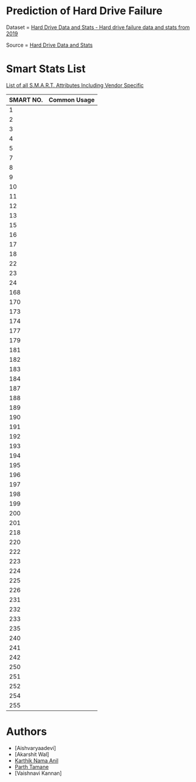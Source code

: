 # Prediction of Hard Drive Failure
Dataset = [Hard Drive Data and Stats - Hard drive failure data and stats from 2019](https://www.kaggle.com/jackywangkaggle/hard-drive-data-and-stats)

Source = [Hard Drive Data and Stats](https://www.backblaze.com/b2/hard-drive-test-data.html)

# Smart Stats List

[List of all S.M.A.R.T. Attributes Including Vendor Specific](https://www.data-medics.com/forum/list-of-all-s-m-a-r-t-attributes-including-vendor-specific-t1476.html)

|SMART NO.| Common Usage
|---|---|
|1||
|2||
|3||
|4||
|5||
|7||
|8||
|9||
|10||
|11||
|12||
|13||
|15||
|16||
|17||
|18||
|22||
|23||
|24||
|168||
|170||
|173||
|174||
|177||
|179||
|181||
|182||
|183||
|184||
|187||
|188||
|189||
|190||
|191||
|192||
|193||
|194||
|195||
|196||
|197||
|198||
|199||
|200||
|201||
|218||
|220||
|222||
|223||
|224||
|225||
|226||
|231||
|232||
|233||
|235||
|240||
|241||
|242||
|250||
|251||
|252||
|254||
|255||

# Authors
* [Aishvaryaadevi]
* [Akarshit Wal]
* [Karthik Nama Anil](https://github.com/KarthikNA)
* [Parth Tamane](https://github.com/parthv21)
* [Vaishnavi Kannan]
